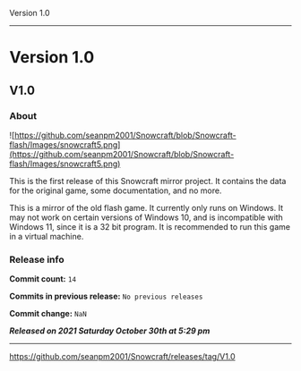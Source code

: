 Version 1.0

***

# Version 1.0

## V1.0

### About

![https://github.com/seanpm2001/Snowcraft/blob/Snowcraft-flash/Images/snowcraft5.png](https://github.com/seanpm2001/Snowcraft/blob/Snowcraft-flash/Images/snowcraft5.png)

This is the first release of this Snowcraft mirror project. It contains the data for the original game, some documentation, and no more.

This is a mirror of the old flash game. It currently only runs on Windows. It may not work on certain versions of Windows 10, and is incompatible with Windows 11, since it is a 32 bit program. It is recommended to run this game in a virtual machine.

### Release info

**Commit count:** `14`

**Commits in previous release:** `No previous releases`

**Commit change:** `NaN`

***Released on 2021 Saturday October 30th at 5:29 pm***

***

https://github.com/seanpm2001/Snowcraft/releases/tag/V1.0
